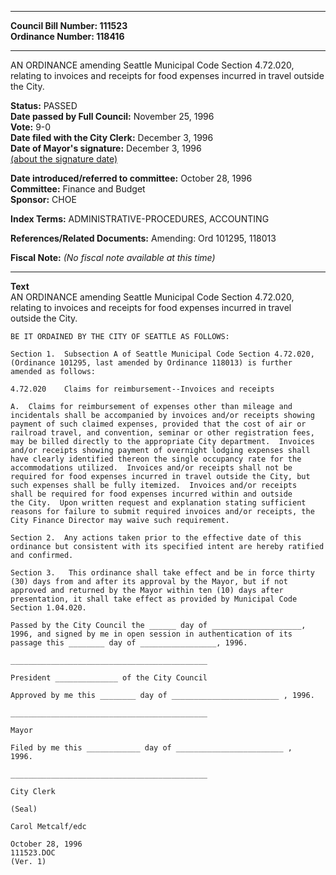 * * * * *  
  
**Council Bill Number: [](#h0)[](#h2)111523**   
**Ordinance Number: 118416**  
  
* * * * *  
  
AN ORDINANCE amending Seattle Municipal Code Section 4.72.020, relating to invoices and receipts for food expenses incurred in travel outside the City.  
  
**Status:** PASSED   
**Date passed by Full Council:** November 25, 1996   
**Vote:** 9-0   
**Date filed with the City Clerk:** December 3, 1996   
**Date of Mayor's signature:** December 3, 1996   
[(about the signature date)](/~public/approvaldate.htm)   
  
  
**Date introduced/referred to committee:** October 28, 1996   
**Committee:** Finance and Budget   
**Sponsor:** CHOE   
  
**Index Terms:** ADMINISTRATIVE-PROCEDURES, ACCOUNTING  
  
**References/Related Documents:** Amending: Ord 101295, 118013  
  
**Fiscal Note:** *(No fiscal note available at this time)*  
  
* * * * *  
  
**Text**  
    AN ORDINANCE amending Seattle Municipal Code Section 4.72.020,  
    relating to invoices and receipts for food expenses incurred in travel  
    outside the City.  
  
    BE IT ORDAINED BY THE CITY OF SEATTLE AS FOLLOWS:  
  
    Section 1.  Subsection A of Seattle Municipal Code Section 4.72.020,  
    (Ordinance 101295, last amended by Ordinance 118013) is further  
    amended as follows:  
  
    4.72.020    Claims for reimbursement--Invoices and receipts  
  
    A.  Claims for reimbursement of expenses other than mileage and  
    incidentals shall be accompanied by invoices and/or receipts showing  
    payment of such claimed expenses, provided that the cost of air or  
    railroad travel, and convention, seminar or other registration fees,  
    may be billed directly to the appropriate City department.  Invoices  
    and/or receipts showing payment of overnight lodging expenses shall  
    have clearly identified thereon the single occupancy rate for the  
    accommodations utilized.  Invoices and/or receipts shall not be  
    required for food expenses incurred in travel outside the City, but  
    such expenses shall be fully itemized.  Invoices and/or receipts  
    shall be required for food expenses incurred within and outside  
    the City.  Upon written request and explanation stating sufficient  
    reasons for failure to submit required invoices and/or receipts, the  
    City Finance Director may waive such requirement.  
  
    Section 2.  Any actions taken prior to the effective date of this  
    ordinance but consistent with its specified intent are hereby ratified  
    and confirmed.  
  
    Section 3.   This ordinance shall take effect and be in force thirty  
    (30) days from and after its approval by the Mayor, but if not  
    approved and returned by the Mayor within ten (10) days after  
    presentation, it shall take effect as provided by Municipal Code  
    Section 1.04.020.  
  
    Passed by the City Council the ______ day of ____________________,  
    1996, and signed by me in open session in authentication of its  
    passage this ________ day of _________________, 1996.  
  
    ____________________________________________  
  
    President ______________ of the City Council  
  
    Approved by me this ________ day of ________________________ , 1996.  
  
    ____________________________________________  
  
    Mayor  
  
    Filed by me this ____________ day of ________________________ ,  
    1996.  
  
    ____________________________________________  
  
    City Clerk  
  
    (Seal)  
  
    Carol Metcalf/edc  
  
    October 28, 1996  
    111523.DOC  
    (Ver. 1)  
